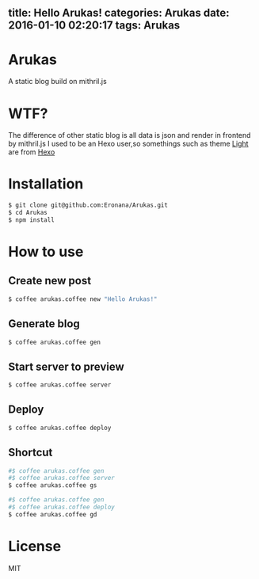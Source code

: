 title: Hello Arukas!
categories: Arukas
date: 2016-01-10 02:20:17
tags: Arukas
---
# Arukas
A static blog build on mithril.js
# WTF?
The difference of other static blog is all data is json and render in frontend by mithril.js
I used to be an Hexo user,so somethings such as theme [Light](https://github.com/hexojs/hexo-theme-light) are from [Hexo](https://github.com/hexojs/hexo)
# Installation
```bash
$ git clone git@github.com:Eronana/Arukas.git
$ cd Arukas
$ npm install
```
# How to use
## Create new post
```bash
$ coffee arukas.coffee new "Hello Arukas!"
```
## Generate blog
```bash
$ coffee arukas.coffee gen
```
## Start server to preview
```bash
$ coffee arukas.coffee server
```
## Deploy
```bash
$ coffee arukas.coffee deploy
```
## Shortcut
```bash
#$ coffee arukas.coffee gen
#$ coffee arukas.coffee server
$ coffee arukas.coffee gs
```
```bash
#$ coffee arukas.coffee gen
#$ coffee arukas.coffee deploy
$ coffee arukas.coffee gd
```
# License
MIT